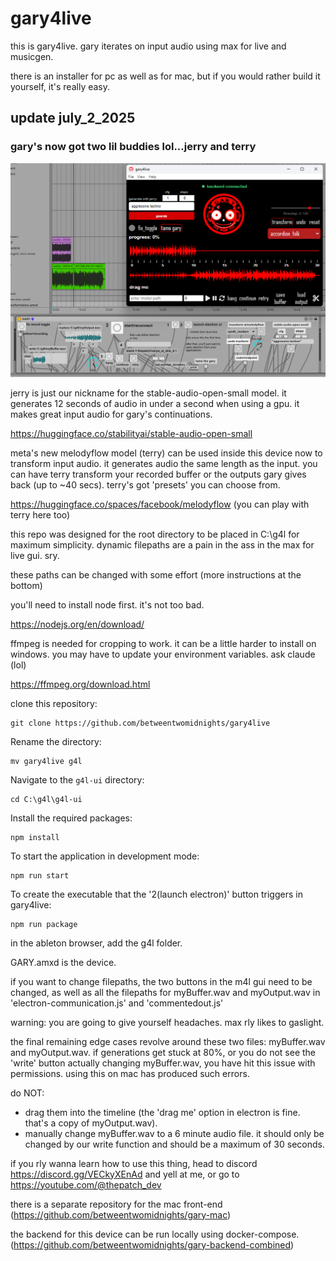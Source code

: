 # gary4live

this is gary4live. gary iterates on input audio using max for live and musicgen.

 there is an installer for pc as well as for mac, but if you would rather build it yourself, it's really easy.

## update july_2_2025
### gary's now got two lil buddies lol...jerry and terry

![gary4live](./gary4live_screenshot.png)

jerry is just our nickname for the stable-audio-open-small model. it generates 12 seconds of audio in under a second when using a gpu. it makes great input audio for gary's continuations. 

https://huggingface.co/stabilityai/stable-audio-open-small 

meta's new melodyflow model (terry) can be used inside this device now to transform input audio. it generates audio the same length as the input. you can have terry transform your recorded buffer or the outputs gary gives back (up to ~40 secs). terry's got 'presets' you can choose from.

https://huggingface.co/spaces/facebook/melodyflow (you can play with terry here too)

this repo was designed for the root directory to be placed in C:\\g4l for maximum simplicity. dynamic filepaths are a pain in the ass in the max for live gui. sry.

these paths can be changed with some effort (more instructions at the bottom)

you'll need to install node first. it's not too bad.

https://nodejs.org/en/download/

ffmpeg is needed for cropping to work. it can be a little harder to install on windows. you may have to update your environment variables. ask claude (lol)

https://ffmpeg.org/download.html



clone this repository:

```
git clone https://github.com/betweentwomidnights/gary4live
```

Rename the directory:

```
mv gary4live g4l
```

Navigate to the `g4l-ui` directory:

```
cd C:\g4l\g4l-ui
```

Install the required packages:

```
npm install
```

To start the application in development mode:

```
npm run start
```

To create the executable that the '2(launch electron)' button triggers in gary4live:

```
npm run package
```

in the ableton browser, add the g4l folder.  

GARY.amxd is the device.

if you want to change filepaths, the two buttons in the m4l gui need to be changed, as well as all the filepaths for myBuffer.wav and myOutput.wav in 'electron-communication.js' and 'commentedout.js'

warning: you are going to give yourself headaches. max rly likes to gaslight.

the final remaining edge cases revolve around these two files: myBuffer.wav and myOutput.wav. if generations get stuck at 80%, or you do not see the 'write' button actually changing myBuffer.wav, you have hit this issue with permissions. using this on mac has produced such errors. 

do NOT:

- drag them into the timeline (the 'drag me' option in electron is fine. that's a copy of myOutput.wav).
- manually change myBuffer.wav to a 6 minute audio file. it should only be changed by our write function and should be a maximum of 30 seconds.

if you rly wanna learn how to use this thing, head to discord https://discord.gg/VECkyXEnAd and yell at me, or go to https://youtube.com/@thepatch_dev

there is a separate repository for the mac front-end (https://github.com/betweentwomidnights/gary-mac)

the backend for this device can be run locally using docker-compose. (https://github.com/betweentwomidnights/gary-backend-combined)
